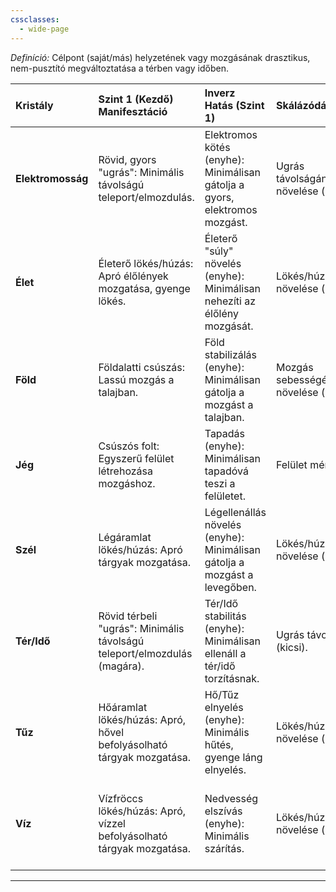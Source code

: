 ```yaml
---
cssclasses:
  - wide-page
---
```

_Definíció:_ Célpont (saját/más) helyzetének vagy mozgásának drasztikus, nem-pusztító megváltoztatása a térben vagy időben.

|Kristály|Szint 1 (Kezdő) Manifesztáció|Inverz Hatás (Szint 1)|Skálázódás (Szint 1)|Szint 2 (Haladó) Manifesztáció|Inverz Hatás (Szint 2)|Skálázódás (Szint 2)|Szint 3 (Mesteri) Manifesztáció|Inverz Hatás (Szint 3)|Skálázódás (Szint 3)|
|:--|:--|:--|:--|:--|:--|:--|:--|:--|:--|
|**Elektromosság**|Rövid, gyors "ugrás": Minimális távolságú teleport/elmozdulás.|Elektromos kötés (enyhe): Minimálisan gátolja a gyors, elektromos mozgást.|Ugrás távolságának/sebességének növelése (kicsi).|Elektromos lökés/húzás: Közepes távolságú, gyors célpont mozgatás.|Elektromos kötés (közepes): Közepesen gátolja a gyors, elektromos mozgást.|Távolság/sebesség növelése, nagyobb/több célpont mozgatása.|Villámgyors teleportáció: Jelentős távolságú teleportáció (akár magára/másokra).|Elektromos kötés (jelentős): Jelentősen gátolja a gyors, elektromos mozgást.|Távolság/sebesség drasztikus növelése, sok/nagy célpont mozgatása, nehezebb ellenállni.|
|**Élet**|Életerő lökés/húzás: Apró élőlények mozgatása, gyenge lökés.|Életerő "súly" növelés (enyhe): Minimálisan nehezíti az élőlény mozgását.|Lökés/húzás erejének növelése (kicsi élőlényekre).|Élőlény irányított mozgatása: Közepes méretű élőlény irányított mozgatása.|Életerő "súly" növelés (közepes): Közepesen nehezíti az élőlény mozgását.|Lökés/húzás erejének növelése, nagyobb/több élőlény mozgatása, irányítás pontossága.|Életerő alapú lebegés/repülés: Saját vagy más élőlény lebegtetése/repítése.|Életerő "súly" növelés (jelentős): Jelentősen nehezíti az élőlény mozgását, lehetetlenné teszi a lebegést/repülést.|Lebegés/repülés sebességének/magasságának növelése, nagyobb/több élőlény mozgatása, tartósabb hatás.|
|**Föld**|Földalatti csúszás: Lassú mozgás a talajban.|Föld stabilizálás (enyhe): Minimálisan gátolja a mozgást a talajban.|Mozgás sebességének/időtartamának növelése (lassú).|Beásás/feltörés: Közepes sebességű mozgás a földben.|Föld stabilizálás (közepes): Közepesen gátolja a mozgást a talajban.|Mozgás sebességének/időtartamának növelése (közepes), vastagabb rétegeken át.|Földalatti utazás: Gyors mozgás a földben, vastag rétegeken át.|Föld stabilizálás (jelentős): Jelentősen gátolja a mozgást a talajban, megállítja.|Mozgás sebességének/időtartamának drasztikus növelése, áthatolás nehéz terepen, tartósabb hatás.|
|**Jég**|Csúszós folt: Egyszerű felület létrehozása mozgáshoz.|Tapadás (enyhe): Minimálisan tapadóvá teszi a felületet.|Felület méretének növelése.|Jégcsúszda/jégpálya: Közepes méretű felület mozgáshoz/csapdázáshoz.|Tapadás (közepes): Közepesen tapadóvá teszi a felületet.|Felület méretének/csúszósságának növelése, mozgásgyorsítás/kontrollvesztés mértéke.|Fagyos "ragasztó"/jégháló: Jelentősen tapadóvá teszi a felületet, mozgás megállítása.|Tapadás (jelentős): Jelentősen tapadóvá teszi a felületet, teljesen megállítja a mozgást.|Felület méretének drasztikus növelése, mozgásgyorsítás/kontrollvesztés drasztikus növelése, tartósabb hatás.|
|**Szél**|Légáramlat lökés/húzás: Apró tárgyak mozgatása.|Légellenállás növelés (enyhe): Minimálisan gátolja a mozgást a levegőben.|Lökés/húzás erejének növelése (kicsi tárgyakra).|Szélcsatorna/turbulencia: Közepes méretű/tömegű tárgyak mozgatása.|Légellenállás növelés (közepes): Közepesen gátolja a mozgást a levegőben.|Lökés/húzás erejének növelése, nagyobb/több tárgy mozgatása.|Viharos széláramlat/tornádó: Nagy/nehéz tárgyak mozgatása, célpont elrepítése.|Légellenállás növelés (jelentős): Jelentősen gátolja a mozgást a levegőben, megállítja.|Lökés/húzás erejének drasztikus növelése, nagy/sok tárgy mozgatása, garantált elrepítés.|
|**Tér/Idő**|Rövid térbeli "ugrás": Minimális távolságú teleport/elmozdulás (magára).|Tér/Idő stabilitás (enyhe): Minimálisan ellenáll a tér/idő torzításnak.|Ugrás távolságának növelése (kicsi).|Teleportálás: Közepes távolságú teleportáció (magára vagy egy célpontra).|Tér/Idő stabilitás (közepes): Közepesen ellenáll a tér/idő torzításnak.|Teleport távolságának/célpontok számának növelése (közepes).|Tér/Idő "séta"/korlátozott időugrás: Jelentős távolságú teleportáció, rövid időbeli "ugrás".|Tér/Idő horgony (jelentős): Jelentősen ellenáll a tér/idő torzításnak, lehetetlenné teszi a teleportot/időutazást.|Teleport távolságának drasztikus növelése, sok célpont érintése, az időbeli "ugrás" időtartama/pontossága.|
|**Tűz**|Hőáramlat lökés/húzás: Apró, hővel befolyásolható tárgyak mozgatása.|Hő/Tűz elnyelés (enyhe): Minimális hűtés, gyenge láng elnyelés.|Lökés/húzás erejének növelése (kicsi tárgyakra).|Hőáramlat "pálya": Közepes méretű/tömegű tárgyak mozgatása hőáramlattal.|Hő/Tűz elnyelés (közepes): Közepes hűtés, láng elnyelés.|Lökés/húzás erejének növelése, nagyobb/több tárgy mozgatása.|Emésztő hőáramlat: Nagy/nehéz tárgyak mozgatása, akár olvasztással/párologtatással.|Hő/Tűz elnyelés (jelentős): Jelentős hűtés, lángok teljes elnyelése.|Lökés/húzás erejének drasztikus növelése, nagy/sok tárgy mozgatása, pusztító hatás a mozgó tárgyra.|
|**Víz**|Vízfröccs lökés/húzás: Apró, vízzel befolyásolható tárgyak mozgatása.|Nedvesség elszívás (enyhe): Minimális szárítás.|Lökés/húzás erejének növelése (kicsi tárgyakra).|Vízáramlat manipuláció: Közepes méretű/tömegű tárgyak mozgatása vízáramlattal.|Nedvesség elszívás (közepes): Közepes szárítás, folyadékok csökkentése.|Lökés/húzás erejének növelése, nagyobb/több tárgy mozgatása.|Vízörvény/óriási hullám: Nagy/nehéz tárgyak mozgatása, akár vízi lények mozgatása.|Nedvesség elszívás (jelentős): Jelentős szárítás, folyadékok gyors elpárologtatása.|Lökés/húzás erejének drasztikus növelése, nagy/sok tárgy mozgatása, pusztító hatás a mozgó tárgyra.|

---